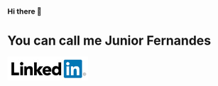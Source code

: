 ### Hi there 👋

<!--
**JuniorFernandes316/JuniorFernandes316** is a ✨ _special_ ✨ repository because its `README.md` (this file) appears on your GitHub profile.

Here are some ideas to get you started:

- 🔭 I’m currently working on ...
- 🌱 I’m currently learning ...
- 👯 I’m looking to collaborate on ...
- 🤔 I’m looking for help with ...
- 💬 Ask me about ...
- 📫 How to reach me: ...
- 😄 Pronouns: ...
- ⚡ Fun fact: ...
-->

# You can call me Junior Fernandes

[![linkedin](linkedinok.png)](https://www.linkedin.com/in/valdemir-fernandes-junior-0229aa1b2/)
